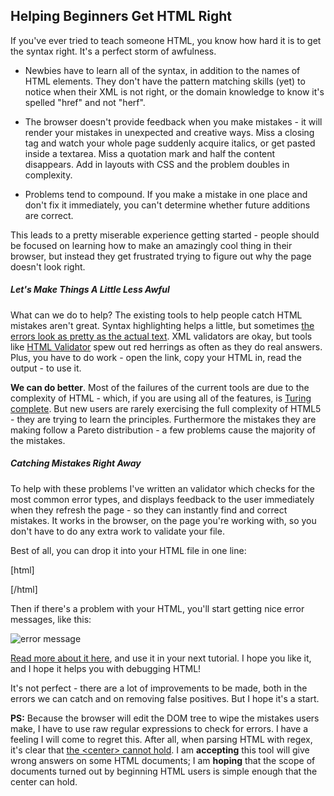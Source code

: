 ## Helping Beginners Get HTML Right

If you've ever tried to teach someone HTML, you know how hard it is to get the
syntax right. It's a perfect storm of awfulness.

* Newbies have to learn all of the syntax, in addition to the names of HTML
elements. They don't have the pattern matching skills (yet) to notice when
their XML is not right, or the domain knowledge to know it's spelled "href" and
not "herf".

* The browser doesn't provide feedback when you make mistakes - it will render
your mistakes in unexpected and creative ways. Miss a closing tag and watch
your whole page suddenly acquire italics, or get pasted inside a textarea. Miss
a quotation mark and half the content disappears. Add in layouts with CSS and
the problem doubles in complexity.

* Problems tend to compound. If you make a mistake in one place and
don't fix it immediately, you can't determine whether future additions are
correct.

This leads to a pretty miserable experience getting started - people
should be focused on learning how to make an amazingly cool thing in their
browser, but instead they get frustrated trying to figure out why the page
doesn't look right. 

##### Let's Make Things A Little Less Awful

What can we do to help? The existing tools to help people catch HTML mistakes
aren't great. Syntax highlighting helps a little, but sometimes [the errors
look as pretty as the actual text][error]. XML validators are okay, but tools
like [HTML Validator][validator] spew out red herrings as often as they do real
answers. Plus, you have to do work - open the link, copy your HTML in, read the
output - to use it.

**We can do better**. Most of the failures of the current tools are due to the
complexity of HTML - which, if you are using all of the features, is [Turing
complete][turing]. But new users are rarely exercising the full complexity of
HTML5 - they are trying to learn the principles. Furthermore the mistakes they
are making follow a Pareto distribution - a few problems cause the majority of
the mistakes.

##### Catching Mistakes Right Away

To help with these problems I've written an validator which checks for the most
common error types, and displays feedback to the user immediately when they
refresh the page - so they can instantly find and correct mistakes. It works in
the browser, on the page you're working with, so you don't have to do any extra
work to validate your file. 

Best of all, you can drop it into your HTML file in one line:

[html]
<script type="text/javascript" src="https://raw.github.com/kevinburke/tecate/master/tecate.js"></script>
[/html]

Then if there's a problem with your HTML, you'll start getting nice error
messages, like this:

<img class="inline" src="https://www.evernote.com/shard/s265/sh/1d0ef423-e5de-4e40-a110-fad2ccd01bef/22bffc622af4152261b63184ad4b8cae/res/645f4d83-f8a8-45c7-8ec7-b2fc12b5e16d/skitch.png" alt="error message" />

[Read more about it here][tecate], and use it in your next tutorial. I hope you
like it, and I hope it helps you with debugging HTML!

It's not perfect - there are a lot of improvements to be made, both in the
errors we can catch and on removing false positives. But I hope it's a start.

**PS:** Because the browser will edit the DOM tree to wipe the mistakes users
make, I have to use raw regular expressions to check for errors. I have a
feeling I will come to regret this. After all, when parsing HTML with regex,
it's clear that [the &lt;center> cannot hold][center]. I am **accepting** this
tool will give wrong answers on some HTML documents; I am **hoping** that the
scope of documents turned out by beginning HTML users is simple enough that the
center can hold.

[simple]: http://www.w3schools.com/schema/schema_simple.asp
[error]: https://www.evernote.com/shard/s265/sh/38008002-f293-4d05-8226-a6f1a2faaccd/16ae5e9fcdb7da4675fa1f942c97e63a
[validator]: http://validator.w3.org/
[turing]: https://github.com/elitheeli/stupid-machines/blob/master/rule110/rule110-full.html
[center]: http://stackoverflow.com/a/1732454/329700
[tecate]: https://github.com/kevinburke/tecate

